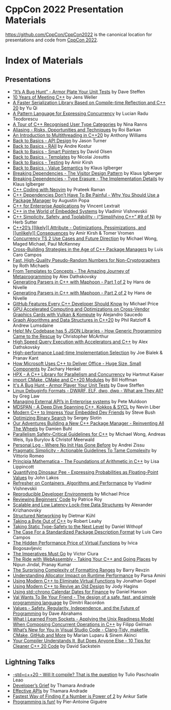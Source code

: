 CppCon 2022 Presentation Materials
==================================

https://github.com/CppCon/CppCon2022 is the canonical location for presentations
and code from [CppCon 2022](http://cppcon.org).

# Index of Materials

## Presentations

- [“It’s A Bug Hunt” - Armor Plate Your Unit Tests](Presentations/its_a_bug_hunt_armor_plate_your_unit_tests__dave_steffen__cppcon_2022.pdf) by Dave Steffen
- [10 Years of Meeting C++](Presentations/10_years_of_meeting_cpp__jens_weller__cppcon_2022.pdf) by Jens Weller
- [A Faster Serialization Library Based on Compile-time Reflection and C++ 20](Presentations/a_faster_serialization_library_based_on_compile_time_reflection_and_cpp20__yu_qi__cppcon_2022.pdf) by Yu Qi
- [A Pattern Language for Expressing Concurrency](Presentations/a_pattern_language_for_expressing_concurrency__lucian_radu_teodorescu__cppcon_2022.pdf) by Lucian Radu Teodorescu
- [A Tour of C++ Recognised User Type Categories](Presentations/a_tour_of_cpp_recognised_user_type_categories__nina_ranns__cppcon_2022.pdf) by Nina Ranns
- [Aliasing - Risks, Opportunities and Techniques](Presentations/aliasing_risks_opportunities_and_techniques__roi_barkan__cppcon_2022.pdf) by Roi Barkan
- [An Introduction to Multithreading in C++20](Presentations/an_introduction_to_multithreading_in_cpp20__anthony_williams__cppcon_2022.pdf) by Anthony Williams
- [Back to Basics - API Design](Presentations/back_to_basics_api_design__jason_turner__cppcon_2022.pdf) by Jason Turner
- [Back to Basics - RAII](Presentations/back_to_basics_raii__andre_kostur__cppcon_2022.pdf) by Andre Kostur
- [Back to Basics - Smart Pointers](Presentations/back_to_basics_smart_pointers__david_olsen__cppcon_2022.pdf) by David Olsen
- [Back to Basics - Templates](Presentations/back_to_basics_templates__nicolai_josuttis__cppcon_2022.pdf) by Nicolai Josuttis
- [Back to Basics - Testing](Presentations/back_to_basics_testing__amir_kirsh__cppcon_2022.pdf) by Amir Kirsh
- [Back to Basics - Value Semantics](Presentations/back_to_basics_value_semantics__klaus_iglberger__cppcon_2022.pdf) by Klaus Iglberger
- [Breaking Dependencies - The Visitor Design Pattern](Presentations/breaking_dependencies_the_visitor_design_pattern__klaus_iglberger__cppcon_2022.pdf) by Klaus Iglberger
- [Breaking Dependencies - Type Erasure - The Implementation Details](Presentations/breaking_dependencies_type_erasure_the_implementation_details__klaus_iglberger__cppcon_2022.pdf) by Klaus Iglberger
- [C++ Coding with Neovim](Presentations/cpp_coding_with_neovim_with_speaker_notes__prateek_raman__cppcon_2022.pdf) by Prateek Raman
- [C++ Dependencies Don’t Have To Be Painful - Why You Should Use a Package Manager](Presentations/cpp_dependencies_dont_have_to_be_painful_why_you_should_use_a_package_manager__augustin_popa__cppcon_2022.pdf) by Augustin Popa
- [C++ for Enterprise Applications](Presentations/cpp_for_enterprise_applications__vincent_lextrait__cppcon_2022.pdf) by Vincent Lextrait
- [C++ in the World of Embedded Systems](Presentations/cpp_in_the_world_of_embedded_systems__vladimir_vishnevskii__cppcon_2022.pdf) by Vladimir Vishnevskii
- [C++ Simplicity, Safety, and Toolability - (“Simplifying C++” #9 of N)](Presentations/cpp_simplicity_safety_and_toolability__herb_sutter__cppcon_2022.pdf) by Herb Sutter
- [C++20’s [[likely]] Attribute - Optimizations, Pessimizations, and [[unlikely]] Consequences](Presentations/cpp20_likely_attribute_optimizations_pessimizations_and_unlikely_consequences__amir_kirsh__cppcon_2022.pdf) by Amir Kirsh & Tomer Vromen
- [Concurrency TS 2 Use Cases and Future Direction](Presentations/concurrency_ts_2_use_cases_and_future_direction__michael_wong__cppcon_2022.pdf) by Michael Wong, Maged Michael, Paul McKenney
- [Cross-Building Strategies in the Age of C++ Package Managers](Presentations/cross_building_strategies_in_the_age_of_cpp_package_managers__luis_caro_campos__cppcon_2022.pdf) by Luis Caro Campos
- [Fast, High-Quality Pseudo-Random Numbers for Non-Cryptographers](Presentations/fast_high_quality_pseudo_random_numbers_for_non_cryptographers__roth_michaels__cppcon_2022.pdf) by Roth Michaels
- [From Templates to Concepts - The Amazing Journey of Metaprogramming](Presentations/from_templates_to_concepts_the_amazing_journey_of_metaprogramming__alex_dathskovsky__cppcon_2022.pdf) by Alex Dathskovsky
- [Generating Parsers in C++ with Maphoon - Part 1 of 2](Presentations/generating_parsers_in_cpp_with_maphoon_part_1_of_2__hans_de_nivelle__cppcon_2022.pdf) by Hans de Nivelle
- [Generating Parsers in C++ with Maphoon - Part 2 of 2](Presentations/generating_parsers_in_cpp_with_maphoon_part_2_of_2__hans_de_nivelle__cppcon_2022.pdf) by Hans de Nivelle
- [GitHub Features Every C++ Developer Should Know](Presentations/github_features_every_cpp_developer_should_know__michael_price__cppcon_2022.pdf) by Michael Price
- [GPU Accelerated Computing and Optimizations on Cross-Vendor Graphics Cards with Vulkan & Kompute](Presentations/gpu_accelerated_computing_and_optimizations_on_crossvendor_graphics_cards_with_vulkan_and_kompute__alejandro_saucedo__cppcon_2022.pdf) by Alejandro Saucedo
- [Graph Algorithms and Data Structures in C++20](Presentations/graph_algorithms_and_data_structures_in_cpp20__phil_ratzloff__cppcon_2022.pdf) by Phil Ratzloff & Andrew Lumsdaine
- [Help! My Codebase has 5 JSON Libraries - How Generic Programming Came to the Rescue](Presentations/help_my_codebase_has_5_json_libraries_how_generic_programming_came_to_the_rescue__christopher_mcarthur__cppcon_2022.pdf) by Christopher McArthur
- [High Speed Query Execution with Accelerators and C++](Presentations/high_speed_query_execution_with_accelerators_and_cpp__alex_dathskovsky__cppcon_2022.pdf) by Alex Dathskovsky
- [High-performance Load-time Implementation Selection](Presentations/high_performance_loadtime_implementation_selection__joe_bialek__cppcon_2022.pdf) by Joe Bialek & Pranav Kant
- [How Microsoft Uses C++ to Deliver Office - Huge Size, Small Components](Presentations/how_microsoft_uses_cpp_to_deliver_office_huge_size_small_components__zachary_henkel__cppcon_2022.pdf) by Zachary Henkel
- [HPX - A C++ Library for Parallelism and Concurrency](Presentations/hpx_a_cpp_library_for_parallelism_and_concurrency__hartmut_kaiser__cppcon_2022.pdf) by Hartmut Kaiser
- [import CMake, CMake and C++20 Modules](Presentations/import_cmake_cmake_and_cpp20_modules__bill_hoffman__cppcon_2022.pdf) by Bill Hoffman
- [It's A Bug Hunt - Armor Player Your Unit Tests](Presentations/its_a_bug_hunt_armor_plate_your_unit_tests__dave_steffen__cppcon_2022.pdf) by Dave Steffen
- [Linux Debuginfo Formats - DWARF, ELF, dwo, dwp - What are They All?](Presentations/linux_debuginfo_formats_dwarf_elf_dwo_dwp_what_are_they_all__greg_law__cppcon_2022.pdf) by Greg Law
- [Managing External API’s in Enterprise systems](Presentations/managing_external_apis_in_enterprise_systems__pete_muldoon__cppcon_2022.pdf) by Pete Muldoon
- [MDSPAN - A Deep Dive Spanning C++, Kokkos & SYCL](Presentations/mdspan_a_deep_dive_spanning_cpp_kokkos_and_sycl__nevin_liber__cppcon_2022.pdf) by Nevin Liber
- [Modern C++ to Impress Your Embedded Dev Friends](Presentations/modern_cpp_to_impress_your_embedded_dev_friends__steve_bush__cppcon_2022.pdf) by Steve Bush
- [Optimizing Binary Search](Presentations/optimizing_binary_search__sergey_slotin__cppcon_2022.pdf) by Sergey Slotin
- [Our Adventures Building a New C++ Package Manager - Reinventing All The Wheels](Presentations/our_adventures_building_a_new_cpp_package_manager_reinventing_all_the_wheels__damien_buhl__cppcon_2022.pdf) by Damien Buhl
- [Parallelism Safety-Critical Guidelines for C++](Presentations/parallelism_safety_critical_guidelines_for_cpp__michael_wong__cppcon_2022.pdf) by Michael Wong, Andreas  Weis, Ilya Burylov & Christof Meerwald
- [Personal Log - Where No Init Has Gone Before](Presentations/personal_log_where_no_init_has_gone_before__andrei_zissu__cppcon_2022.pdf) by Andrei Zissu
- [Pragmatic Simplicity - Actionable Guidelines To Tame Complexity](Presentations/pragmatic_simplicity_actionable_guidelines_to_tame_complexity__vittorio_romeo__cppcon_2022.pdf) by Vittorio Romeo
- [Principia Mathematica - The Foundations of Arithmetic in C++](Presentations/principia_mathematica_the_foundations_of_arithmetic_in_cpp__lisa_lippincott__cppcon_2022.pdf) by Lisa Lippincott
- [Quantifying Dinosaur Pee - Expressing Probabilities as Floating-Point Values](Presentations/quantifying_dinosaur_pee_expressing_probabilities_as_floating_point_values__john_lakos__cppcon_2022.pdf) by John Lakos
- [Refresher on Containers, Algorithms and Performance](Presentations/refresher_on_containers_algorithms_and_performance__vladimir_vishnevskii__cppcon_2022.pdf) by Vladimir Vishnevskii
- [Reproducible Developer Environments](Presentations/reproducible_developer_environments__michael_price__cppcon_2022.pdf) by Michael Price
- [Reviewing Beginners’ Code](Presentations/reviewing_beginners_code__patrice_roy__cppcon_2022.pdf) by Patrice Roy
- [Scalable and Low Latency Lock-free Data Structures](Presentations/scalable_and_low_latency_lockfree_data_structures__alexander_krizhanovsky__cppcon_2022.pdf) by Alexander Krizhanovsky
- [Structured Networking](Presentations/structured_networking__dietmar_kühl__cppcon_2022.pdf) by Dietmar Kühl
- [Taking a Byte Out of C++](Presentations/taking_a_byte_out_of_cpp__robert_leahy__cppcon_2022.pdf) by Robert Leahy
- [Taking Static Type-Safety to the Next Level](Presentations/taking_static_type_safety_to_the_next_level__daniel_withopf__cppcon_2022.pdf) by Daniel Withopf
- [The Case For a Standardized Package Description Format](Presentations/the_case_for_a_standardized_package_description_format__luis_caro_campos__cppcon_2022.pdf) by Luis Caro Campos
- [The Hidden Performance Price of Virtual Functions](Presentations/the_hidden_performance_price_of_virtual_functions__ivica_bogosavljevic__cppcon_2022.pdf) by Ivica Bogosavljevic
- [The Imperatives Must Go](Presentations/the_imperatives_must_go__victor_ciura__cppcon_2022.pdf) by Victor Ciura
- [The Ride with WebAssembly - Taking Your C++ and Going Places](Presentations/the_ride_with_webassembly_taking_your_cpp_and_going_places__nipun_jindal__cppcon_2022.pdf) by Nipun Jindal, Pranay Kumar
- [The Surprising Complexity of Formatting Ranges](Presentations/the_surprising_complexity_of_formatting_ranges__barry_revzin__cppcon_2022.pdf) by Barry Revzin
- [Understanding Allocator Impact on Runtime Performance](Presentations/understanding_allocator_impact_on_runtime_performance__parsa_amini__cppcon_2022.pdf) by Parsa Amini
- [Using Modern C++ to Eliminate Virtual Functions](Presentations/using_modern_cpp_to_eliminate_virtual_functions__jonathan_gopel__cppcon_2022.pdf) by Jonathan Gopel
- [Using Modern C++ to Revive an Old Design](Presentations/using_modern_cpp_to_revive_an_old_design__jody_hagins__cppcon_2022.pdf) by Jody Hagins
- [Using std::chrono Calendar Dates for Finance](Presentations/using_std_chrono_calendar_dates_for_finance__daniel_hanson__cppcon_2022.pdf) by Daniel Hanson
- [Val Wants To Be Your Friend - The design of a safe, fast, and simple programming language](Presentations/val_wants_to_be_your_friend_the_design_of_a_safe_fast_and_simple_programming_language__dimitri_racordon__cppcon_2022.pdf) by Dimitri Racordon
- [Values - Safety, Regularity, Independence, and the Future of Programming](Presentations/values_safety_regularity_independence_and_the_future_of_programming__dave_abrahams__cppcon_2022.pdf) by Dave Abrahams
- [What I Learned From Sockets - Applying the Unix Readiness Model When Composing Concurrent Operations in C++](Presentations/what_i_learned_from_sockets_applying_the_unix_readiness_model_when_composing_concurrent_operations_in_cpp__filipp_gelman__cppcon_2022.pdf) by Filipp Gelman
- [What’s New for You in Visual Studio Code - Clang-Tidy, makefile, CMake, GitHub and More](Presentations/whats_new_for_you_in_visual_studio_code_clangtidy_makefile_cmake_github_and_more__marian_luparu__cppcon_2022.pdf) by Marian Luparu & Sinem Akinci
- [Your Compiler Understands It, But Does Anyone Else - 10 Tips for Cleaner C++ 20 Code](Presentations/your_compiler_understands_it_but_does_anyone_else_10_tips_for_cleaner_cpp20_code__david_sackstein.pdf) by David Sackstein

## Lightning Talks

- [-std=c++20 - Will It compile? That is the question](Lightning%20Talks/_std%3Dc%2B%2B20%20__%20Will%20It%20compile%20That%20is%20the%20question%20Tulio%20Leao.pdf) by Tulio Paschoalin Leao
- [Developer’s Grief](Lightning%20Talks/Developer%20Grief%20Thamara%20Andrade.pdf) by Thamara Andrade
- [Effective APIs](Lightning%20Talks/Effective%20APIs%20Thamara%20Andrade.pdf) by Thamara Andrade
- [Fastest Way of Finding if a Number is Power of 2](Lightning%20Talks/USE_THIS_ERRORS_CORRECTED_Fastest%20way%20of%20finding%20if%20a%20number%20is%20a%20Power%20of%202%20_%20CppCon%202022%20Ankur%20Satle.pdf) by Ankur Satle
- [Programming is fun!](Lightning%20Talks/Programming%20is%20fun!_cppcon%20Pier_Antoine%20Gigu%C5%A0re.pptx) by Pier-Antoine Giguère
